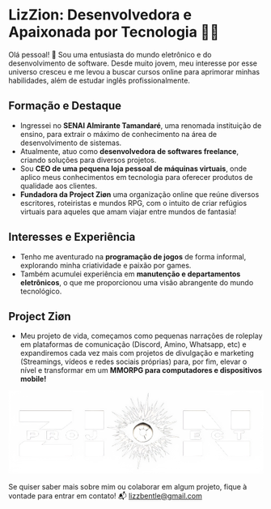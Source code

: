 # LizZion: Desenvolvedora e Apaixonada por Tecnologia 👩‍💻

Olá pessoal! 👋 Sou uma entusiasta do mundo eletrônico e do desenvolvimento de software. Desde muito jovem, meu interesse por esse universo cresceu e me levou a buscar cursos online para aprimorar minhas habilidades, além de estudar inglês profissionalmente.

## Formação e Destaque
- Ingressei no **SENAI Almirante Tamandaré**, uma renomada instituição de ensino, para extrair o máximo de conhecimento na área de desenvolvimento de sistemas.
- Atualmente, atuo como **desenvolvedora de softwares freelance**, criando soluções para diversos projetos.
- Sou **CEO de uma pequena loja pessoal de máquinas virtuais**, onde aplico meus conhecimentos em tecnologia para oferecer produtos de qualidade aos clientes.
- **Fundadora da Project Ziøn** uma organização online que reúne diversos escritores, roteiristas e mundos RPG, com o intuito de criar refúgios virtuais para aqueles que amam viajar entre mundos de fantasia!

## Interesses e Experiência
- Tenho me aventurado na **programação de jogos** de forma informal, explorando minha criatividade e paixão por games.
- Também acumulei experiência em **manutenção e departamentos eletrônicos**, o que me proporcionou uma visão abrangente do mundo tecnológico.

## Project Ziøn
- Meu projeto de vida, começamos como pequenas narrações de roleplay em plataformas de comunicação (Discord, Amino, Whatsapp, etc) e expandiremos cada vez mais com projetos de divulgação e marketing (Streamings, vídeos e redes sociais próprias) para, por fim, elevar o nível e transformar em um **MMORPG para computadores e dispositivos mobile!**

![Project Zion](https://github.com/LizZion/lizzion/blob/main/projectzion.png)

Se quiser saber mais sobre mim ou colaborar em algum projeto, fique à vontade para entrar em contato! 📬
lizzbentle@gmail.com
